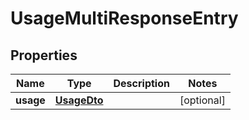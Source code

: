 # UsageMultiResponseEntry

## Properties

| Name      | Type                        | Description | Notes      |
| --------- | --------------------------- | ----------- | ---------- |
| **usage** | [**UsageDto**](UsageDto.md) |             | [optional] |
